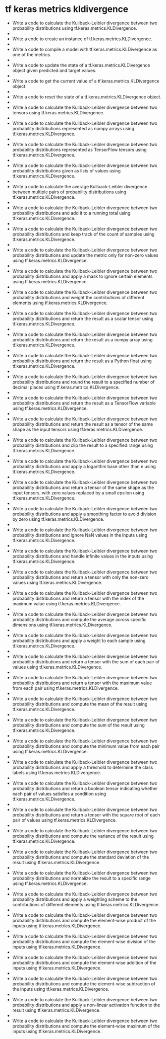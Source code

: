 # tf keras metrics kldivergence

- Write a code to calculate the Kullback-Leibler divergence between two probability distributions using tf.keras.metrics.KLDivergence.
- 
- Write a code to create an instance of tf.keras.metrics.KLDivergence.
- 
- Write a code to compile a model with tf.keras.metrics.KLDivergence as one of the metrics.
- 
- Write a code to update the state of a tf.keras.metrics.KLDivergence object given predicted and target values.
- 
- Write a code to get the current value of a tf.keras.metrics.KLDivergence object.
- 
- Write a code to reset the state of a tf.keras.metrics.KLDivergence object.
- 
- Write a code to calculate the Kullback-Leibler divergence between two tensors using tf.keras.metrics.KLDivergence.
- 
- Write a code to calculate the Kullback-Leibler divergence between two probability distributions represented as numpy arrays using tf.keras.metrics.KLDivergence.
- 
- Write a code to calculate the Kullback-Leibler divergence between two probability distributions represented as TensorFlow tensors using tf.keras.metrics.KLDivergence.
- 
- Write a code to calculate the Kullback-Leibler divergence between two probability distributions given as lists of values using tf.keras.metrics.KLDivergence.
- 
- Write a code to calculate the average Kullback-Leibler divergence between multiple pairs of probability distributions using tf.keras.metrics.KLDivergence.
- 
- Write a code to calculate the Kullback-Leibler divergence between two probability distributions and add it to a running total using tf.keras.metrics.KLDivergence.
- 
- Write a code to calculate the Kullback-Leibler divergence between two probability distributions and keep track of the count of samples using tf.keras.metrics.KLDivergence.
- 
- Write a code to calculate the Kullback-Leibler divergence between two probability distributions and update the metric only for non-zero values using tf.keras.metrics.KLDivergence.
- 
- Write a code to calculate the Kullback-Leibler divergence between two probability distributions and apply a mask to ignore certain elements using tf.keras.metrics.KLDivergence.
- 
- Write a code to calculate the Kullback-Leibler divergence between two probability distributions and weight the contributions of different elements using tf.keras.metrics.KLDivergence.
- 
- Write a code to calculate the Kullback-Leibler divergence between two probability distributions and return the result as a scalar tensor using tf.keras.metrics.KLDivergence.
- 
- Write a code to calculate the Kullback-Leibler divergence between two probability distributions and return the result as a numpy array using tf.keras.metrics.KLDivergence.
- 
- Write a code to calculate the Kullback-Leibler divergence between two probability distributions and return the result as a Python float using tf.keras.metrics.KLDivergence.
- 
- Write a code to calculate the Kullback-Leibler divergence between two probability distributions and round the result to a specified number of decimal places using tf.keras.metrics.KLDivergence.
- 
- Write a code to calculate the Kullback-Leibler divergence between two probability distributions and return the result as a TensorFlow variable using tf.keras.metrics.KLDivergence.
- 
- Write a code to calculate the Kullback-Leibler divergence between two probability distributions and return the result as a tensor of the same shape as the input tensors using tf.keras.metrics.KLDivergence.
- 
- Write a code to calculate the Kullback-Leibler divergence between two probability distributions and clip the result to a specified range using tf.keras.metrics.KLDivergence.
- 
- Write a code to calculate the Kullback-Leibler divergence between two probability distributions and apply a logarithm base other than e using tf.keras.metrics.KLDivergence.
- 
- Write a code to calculate the Kullback-Leibler divergence between two probability distributions and return a tensor of the same shape as the input tensors, with zero values replaced by a small epsilon using tf.keras.metrics.KLDivergence.
- 
- Write a code to calculate the Kullback-Leibler divergence between two probability distributions and apply a smoothing factor to avoid division by zero using tf.keras.metrics.KLDivergence.
- 
- Write a code to calculate the Kullback-Leibler divergence between two probability distributions and ignore NaN values in the inputs using tf.keras.metrics.KLDivergence.
- 
- Write a code to calculate the Kullback-Leibler divergence between two probability distributions and handle infinite values in the inputs using tf.keras.metrics.KLDivergence.
- 
- Write a code to calculate the Kullback-Leibler divergence between two probability distributions and return a tensor with only the non-zero values using tf.keras.metrics.KLDivergence.
- 
- Write a code to calculate the Kullback-Leibler divergence between two probability distributions and return a tensor with the index of the maximum value using tf.keras.metrics.KLDivergence.
- 
- Write a code to calculate the Kullback-Leibler divergence between two probability distributions and compute the average across specific dimensions using tf.keras.metrics.KLDivergence.
- 
- Write a code to calculate the Kullback-Leibler divergence between two probability distributions and apply a weight to each sample using tf.keras.metrics.KLDivergence.
- 
- Write a code to calculate the Kullback-Leibler divergence between two probability distributions and return a tensor with the sum of each pair of values using tf.keras.metrics.KLDivergence.
- 
- Write a code to calculate the Kullback-Leibler divergence between two probability distributions and return a tensor with the maximum value from each pair using tf.keras.metrics.KLDivergence.
- 
- Write a code to calculate the Kullback-Leibler divergence between two probability distributions and compute the mean of the result using tf.keras.metrics.KLDivergence.
- 
- Write a code to calculate the Kullback-Leibler divergence between two probability distributions and compute the sum of the result using tf.keras.metrics.KLDivergence.
- 
- Write a code to calculate the Kullback-Leibler divergence between two probability distributions and compute the minimum value from each pair using tf.keras.metrics.KLDivergence.
- 
- Write a code to calculate the Kullback-Leibler divergence between two probability distributions and apply a threshold to determine the class labels using tf.keras.metrics.KLDivergence.
- 
- Write a code to calculate the Kullback-Leibler divergence between two probability distributions and return a boolean tensor indicating whether each pair of values satisfies a condition using tf.keras.metrics.KLDivergence.
- 
- Write a code to calculate the Kullback-Leibler divergence between two probability distributions and return a tensor with the square root of each pair of values using tf.keras.metrics.KLDivergence.
- 
- Write a code to calculate the Kullback-Leibler divergence between two probability distributions and compute the variance of the result using tf.keras.metrics.KLDivergence.
- 
- Write a code to calculate the Kullback-Leibler divergence between two probability distributions and compute the standard deviation of the result using tf.keras.metrics.KLDivergence.
- 
- Write a code to calculate the Kullback-Leibler divergence between two probability distributions and normalize the result to a specific range using tf.keras.metrics.KLDivergence.
- 
- Write a code to calculate the Kullback-Leibler divergence between two probability distributions and apply a weighting scheme to the contributions of different elements using tf.keras.metrics.KLDivergence.
- 
- Write a code to calculate the Kullback-Leibler divergence between two probability distributions and compute the element-wise product of the inputs using tf.keras.metrics.KLDivergence.
- 
- Write a code to calculate the Kullback-Leibler divergence between two probability distributions and compute the element-wise division of the inputs using tf.keras.metrics.KLDivergence.
- 
- Write a code to calculate the Kullback-Leibler divergence between two probability distributions and compute the element-wise addition of the inputs using tf.keras.metrics.KLDivergence.
- 
- Write a code to calculate the Kullback-Leibler divergence between two probability distributions and compute the element-wise subtraction of the inputs using tf.keras.metrics.KLDivergence.
- 
- Write a code to calculate the Kullback-Leibler divergence between two probability distributions and apply a non-linear activation function to the result using tf.keras.metrics.KLDivergence.
- 
- Write a code to calculate the Kullback-Leibler divergence between two probability distributions and compute the element-wise maximum of the inputs using tf.keras.metrics.KLDivergence.